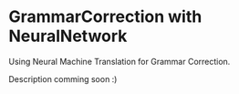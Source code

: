 # GrammarCorrection with NeuralNetwork

Using Neural Machine Translation for Grammar Correction.

Description comming soon :)
